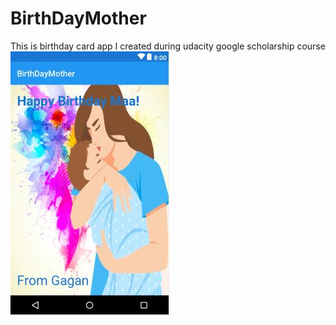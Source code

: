# BirthDayMother
This is birthday card app I created during udacity  google scholarship course 
![](https://github.com/Gaganindoriya/BirthDayMother/blob/master/happybirthdaymotherbygagan.JPG)

